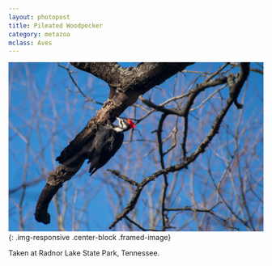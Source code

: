 ```yaml
---
layout: photopost
title: Pileated Woodpecker
category: metazoa
mclass: Aves
---
```


![Pileated Woodpecker](/images/metazoa/20180303_pileated_woodpecker_small.jpg){: .img-responsive .center-block .framed-image}

Taken at Radnor Lake State Park, Tennessee.
